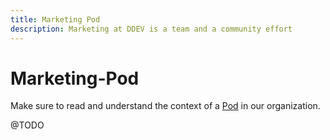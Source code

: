 ```yaml
---
title: Marketing Pod
description: Marketing at DDEV is a team and a community effort
---
```

# Marketing-Pod

Make sure to read and understand the context of a [Pod](../project-management/pods.md) in our organization.

@TODO